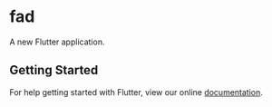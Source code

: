 # fad

A new Flutter application.

## Getting Started

For help getting started with Flutter, view our online
[documentation](https://flutter.io/).
